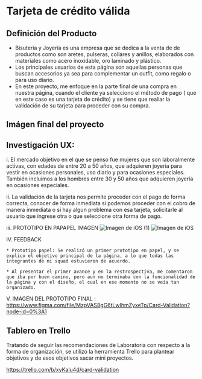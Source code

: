 # Tarjeta de crédito válida

## Definición del Producto

* Bisutería y Joyería es una empresa que se dedica a la venta de de productos como son aretes, pulseras, collares y anillos, elaborados con materiales como acero inoxidable, oro laminado y plástico. 
* Los principales usuarios de esta página son aquellas personas que buscan accesorios ya sea para complementar un outfit, como regalo o para uso diario.
* En este proyecto, me enfoque en la parte final de una compra en nuestra página, cuando el cliente ya selecciono el método de pago ( que en este caso es una tarjeta de crédito) y se tiene que realiar la validación de su tarjeta para proceder con su compra. 

## Imágen final del proyecto





## Investigación UX:

i. El mercado objetivo en el que se penso fue mujeres que son laboralmente activas, con edades de entre 20 a 50 años, que adquieren joyeria para vestir en ocasiones personales, uso diario y para ocasiones especiales. También incluimos a los  hombres entre 30 y 50 años que adquieren joyería en ocasiones especiales.

ii. La validación de la tarjeta nos permite proceder con el pago de forma correcta, conocer de forma inmediata si podemos proceder con el cobro de manera inmediata o si hay algun problema con esa tarjeta, solicitarle al usuario que ingrese otra o que seleccione otra forma de pago. 

iii. PROTOTIPO EN PAPAPEL IMAGEN 
![Imagen de iOS (1)](https://user-images.githubusercontent.com/86362925/125379374-05448000-e356-11eb-9eba-2416e562946a.jpg)
![Imagen de iOS](https://user-images.githubusercontent.com/86362925/125379490-38870f00-e356-11eb-86e1-0ba2a89bc62e.jpg)


IV. FEEDBACK 

    * Prototipo papel: Se realizó un primer prototipo en papel, y se explico el objetivo principal de la página, a lo que todas las integrantes de mi squad estuvieron de acuerdo.

    * Al presentar el primer avance y en la restrospectiva, me comentaron que iba por buen camino, pero aun no terminaba con la funcionalidad de la página y con el diseño, el cual en ese momento no se veía tan organizado. 

V. IMAGEN DEL PROTOTIPO FINAL : https://www.figma.com/file/MzpVAS8gG6tLwlhmZyxeTp/Card-Validation?node-id=0%3A1

## Tablero en Trello 

Tratando de seguir las recomendaciones de Laboratoria con respecto a la forma de organización, se utilizó la herramienta Trello para plantear objetivos y de esos objetivos sacar mini proyectos. 

https://trello.com/b/xyKalu4d/card-validation 
